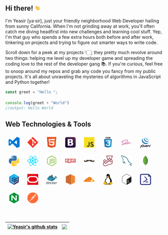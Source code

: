 ## Hi there! <img src="./media/wave.webp" width="18" alt="wave">

I'm Yeasir [ya·sir], just your friendly neighborhood Web Developer hailing from sunny California. When I'm not grinding away at work, you'll often catch me diving headfirst into new challenges and learning cool stuff. Yep, I'm that guy who spends a few extra hours both before and after work, tinkering on projects and trying to figure out smarter ways to write code.

Scroll down for a peek at my projects 👇🏻; they pretty much revolve around two things: helping me level up my developer game and spreading the coding love to the rest of the developer gang 📚. If you're curious, feel free to snoop around my repos and grab any code you fancy from my public projects. It's all about unraveling the mysteries of algorithms in JavaScript and Python together!

```javascript
const greet = "Hello ";

console.log(greet + "World")
//output: Hello World
```

## Web Technologies & Tools
<p align="left">
    <img width="35" vspace="10" hspace="10" src="./media/vscode.png" alt="vs code" />
    <img width="35" vspace="10" hspace="10" src="./media/git.png" alt="git technology" />
    <img width="35" vspace="10" hspace="10" src="./media/html5.png" alt="html 5" />
    <img width="35" vspace="10" hspace="10" src="./media/bootstrap.png" alt="bootstrap" />
    <img width="35" vspace="10" hspace="10" src="./media/javascript.png" alt="javascript" />
    <img width="35" vspace="10" hspace="10" src="./media/css3.png" alt="css 3" />
    <img width="35" vspace="10" hspace="10" src="./media/sass.png" alt="sass" />
    <img width="35" vspace="10" hspace="10" src="./media/jquery.png" alt="jquery" />
    <img width="35" vspace="10" hspace="10" src="./media/python.png" alt="python" />
    <img width="35" vspace="10" hspace="10" src="./media/react.png" alt="react" />
    <img width="35" vspace="10" hspace="10" src="./media/nodejs.png" alt="node js" />
    <img width="35" vspace="10" hspace="10" src="./media/npm.png" alt="node package manager" />
    <img width="35" vspace="10" hspace="10" src="./media/handlebars.png" alt="handlebars js" />
    <img width="35" vspace="10" hspace="10" src="./media/jest.png" alt="jest" />
    <img width="35" vspace="10" hspace="10" src="./media/mysql.png" alt="mysql" />
    <img width="35" vspace="10" hspace="10" src="./media/mongodb.png" alt="mongo db" />
    <img width="35" vspace="10" hspace="10" src="./media/sequelize.png" alt="sequelize orm" />
    <img width="35" vspace="10" hspace="10" src="./media/oracle.png" alt="oracle cloud" />
    <img width="35" vspace="10" hspace="10" src="./media/docker.png" alt="docker" />
    <img width="35" vspace="10" hspace="10" src="./media/ec2.png" alt="aws ec2" />
    <img width="35" vspace="10" hspace="10" src="./media/cloudflare.png" alt="cloudflare" />
    <img width="35" vspace="10" hspace="10" src="./media/linux.png" alt="linux" />
    <img width="35" vspace="10" hspace="10" src="./media/bash.png" alt="bash" />
    <img width="35" vspace="10" hspace="10" src="./media/powershell.png" alt="powershell" />
    <img width="35" vspace="10" hspace="10" src="./media/nginx.png" alt="nginx" />
    <img width="35" vspace="10" hspace="10" src="./media/postman.png" alt="postman" />
<p />
<br />

| <a href="https://github.com/yeasir01"><img align="center" src="https://github-readme-stats.vercel.app/api?username=yeasir01&show_icons=true&include_all_commits=true&theme=transparent&hide_border=true&rank_icon=github" alt="Yeasir's github stats" /></a> | <a href="https://github.com/yeasir01"><img height=197 align="center" src="https://github-readme-stats.vercel.app/api/top-langs/?username=yeasir01&layout=compact&theme=transparent&hide_border=true" /></a> |
| ------------- | ------------- |
